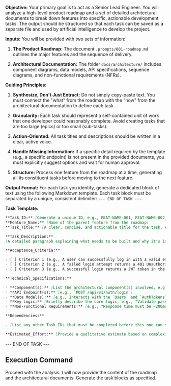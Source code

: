 **Objective:** Your primary goal is to act as a Senior Lead Engineer. You will analyze a high-level product roadmap and a set of detailed architectural documents to break down features into specific, actionable development tasks. The output should be structured so that each task can be saved as a separate file and used by artificial intelligence to develop the project.

**Inputs:** You will be provided with two sets of information:

1. **The Product Roadmap:** The document `.prompts/001-roadmap.md` outlines the major features and the sequence of delivery.

2. **Architectural Documentation:** The folder `docs/architecture/` includes component diagrams, data models, API specifications, sequence diagrams, and non-functional requirements (NFRs).

**Guiding Principles:**

1. **Synthesize, Don't Just Extract:** Do not simply copy-paste text. You must connect the "what" from the roadmap with the "how" from the architectural documentation to define each task.

2. **Granularity:** Each task should represent a self-contained unit of work that one developer could reasonably complete. Avoid creating tasks that are too large (epics) or too small (sub-tasks).

3. **Action-Oriented:** All task titles and descriptions should be written in a clear, active voice.

4. **Handle Missing Information:** If a specific detail required by the template (e.g., a specific endpoint) is not present in the provided documents, you must explicitly suggest options and wait for human approval.

5. **Structure:** Process one feature from the roadmap at a time, generating all its constituent tasks before moving to the next feature.

**Output Format:**
For each task you identify, generate a dedicated block of text using the following Markdown template. Each task block must be separated by a unique, consistent delimiter: `--- END OF TASK ---`.

**Task Template:**

```markdown
**Task_ID:** [Generate a unique ID, e.g., FEAT-NAME-001, FEAT-NAME-002]
**Feature_Name:** [Name of the parent feature from the roadmap]
**Task_Title:** [A clear, concise, and actionable title for the task. e.g., "Create User Authentication Endpoint"]

**Task_Description:**
[A detailed paragraph explaining what needs to be built and why it's important for the feature. Reference the business goal from the roadmap if possible.]

**Acceptance_Criteria:**

- [ ] Criterion 1 (e.g., A user can successfully log in with a valid email and password)
- [ ] Criterion 2 (e.g., A failed login attempt returns a 401 Unauthorized error)
- [ ] Criterion 3 (e.g., A successful login returns a JWT token in the response body)

**Technical_Specifications:**

- **Component(s):** [List the architectural component(s) involved, e.g., "Auth Service", "API Gateway"]
- **API Endpoint(s):** [e.g., `POST /api/v1/auth/login`]
- **Data Model(s):** [e.g., Interacts with the `Users` and `AuthTokens` tables]
- **Key Logic:** [Briefly describe the core logic, e.g., "Validate password hash using bcrypt. Generate a JWT token with a 24-hour expiry."]
- **Non-Functional Requirements:** [e.g., "Response time must be <200ms", "Must be logged for audit purposes"]

**Dependencies:**

- [List any other Task_IDs that must be completed before this one can start, e.g., "FEAT-DATABASE-001: Set up User schema in the database"]

**Estimated_Effort:** [Provide a qualitative estimate based on complexity: Small, Medium, or Large]
```

--- END OF TASK ---

## Execution Command

Proceed with the analysis. I will now provide the content of the roadmap and the architectural documents. Generate the task blocks as specified.

